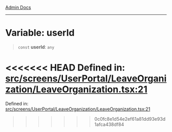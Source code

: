 [Admin Docs](/)

***

# Variable: userId

> `const` **userId**: `any`

<<<<<<< HEAD
Defined in: [src/screens/UserPortal/LeaveOrganization/LeaveOrganization.tsx:21](https://github.com/abhassen44/talawa-admin/blob/285f7384c3d26b5028a286d84f89b85120d130a2/src/screens/UserPortal/LeaveOrganization/LeaveOrganization.tsx#L21)
=======
Defined in: [src/screens/UserPortal/LeaveOrganization/LeaveOrganization.tsx:21](https://github.com/PalisadoesFoundation/talawa-admin/blob/main/src/screens/UserPortal/LeaveOrganization/LeaveOrganization.tsx#L21)
>>>>>>> 0c0fc8e1d54e2ef61a81dd93e93d1afca438df84
